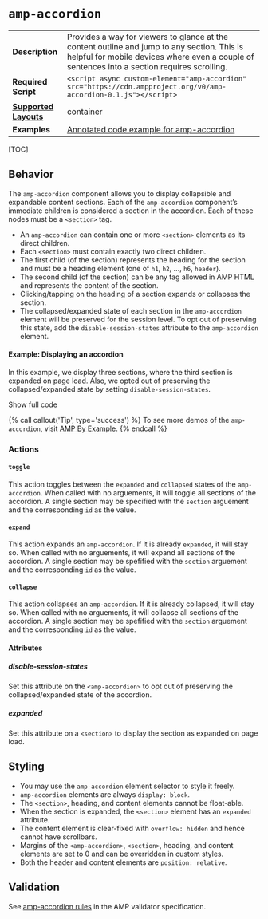 <!---
Copyright 2016 The AMP HTML Authors. All Rights Reserved.

Licensed under the Apache License, Version 2.0 (the "License");
you may not use this file except in compliance with the License.
You may obtain a copy of the License at

      http://www.apache.org/licenses/LICENSE-2.0

Unless required by applicable law or agreed to in writing, software
distributed under the License is distributed on an "AS-IS" BASIS,
WITHOUT WARRANTIES OR CONDITIONS OF ANY KIND, either express or implied.
See the License for the specific language governing permissions and
limitations under the License.
-->

# <a name="amp-accordion"></a> `amp-accordion`

<table>
  <tr>
    <td class="col-fourty"><strong>Description</strong></td>
    <td>Provides a way for viewers to glance at the content outline and jump to any section. This is helpful for mobile devices where even a couple of sentences into a section requires scrolling.</td>
  </tr>
  <tr>
    <td class="col-fourty"><strong>Required Script</strong></td>
    <td><code>&lt;script async custom-element="amp-accordion" src="https://cdn.ampproject.org/v0/amp-accordion-0.1.js">&lt;/script></code></td>
  </tr>
  <tr>
    <td class="col-fourty"><strong><a href="https://www.ampproject.org/docs/guides/responsive/control_layout.html">Supported Layouts</a></strong></td>
    <td>container</td>
  </tr>
  <tr>
    <td class="col-fourty"><strong>Examples</strong></td>
    <td><a href="https://ampbyexample.com/components/amp-accordion/">Annotated code example for amp-accordion</a></td>
  </tr>
</table>

[TOC]

## Behavior

The `amp-accordion` component allows you to display collapsible and expandable content sections. Each of the `amp-accordion` component’s immediate children is considered a section in the accordion. Each of these nodes must be a `<section>` tag.

- An `amp-accordion` can contain one or more `<section>` elements as its direct children.
- Each `<section>` must contain exactly two direct children.
- The first child (of the section) represents the heading for the section and must be a heading element (one of `h1`, `h2`, ..., `h6`, `header`).
- The second child (of the section) can be any tag allowed in AMP HTML and represents the content of the section.
- Clicking/tapping on the heading of a section expands or collapses the section.
- The collapsed/expanded state of each section in the `amp-accordion` element will be preserved for the session level. To opt out of preserving this state, add the `disable-session-states` attribute to the `amp-accordion` element.

#### Example: Displaying an accordion

In this example, we display three sections, where the third section is expanded on page load.  Also, we opted out of preserving the collapsed/expanded state by setting `disable-session-states`.

<!--embedded example - displays in ampproject.org -->
<div>
<amp-iframe height="395"
    layout="fixed-height"
    sandbox="allow-scripts allow-forms allow-same-origin"
    resizable
    src="https://ampproject-b5f4c.firebaseapp.com/examples/ampaccordion.basic.embed.html">
  <div overflow tabindex="0" role="button" aria-label="Show more">Show full code</div>
  <div placeholder></div> 
</amp-iframe>
</div>

{% call callout('Tip', type='success') %}
To see more demos of the `amp-accordion`, visit [AMP By Example](https://ampbyexample.com/components/amp-accordion/).
{% endcall %}

### Actions
#### `toggle`
This action toggles between the `expanded` and `collapsed` states of the `amp-accordion`. When called with no arguements, it will toggle all sections of the accordion. A single section may be specified with the `section` arguement and the corresponding `id` as the value.
#### `expand`
This action expands an `amp-accordion`. If it is already `expanded`, it will stay so. When called with no arguements, it will expand all sections of the accordion. A single section may be spefified with the `section` arguement and the corresponding `id` as the value.
#### `collapse`
This action collapses an `amp-accordion`. If it is already collapsed, it will stay so. When called with no arguements, it will collapse all sections of the accordion. A single section may be spefified with the `section` arguement and the corresponding `id` as the value.

#### Attributes

##### disable-session-states

Set this attribute on the `<amp-accordion>` to opt out of preserving the collapsed/expanded state of the accordion.

#####  expanded

Set this attribute on a `<section>` to display the section as expanded on page load.

## Styling

- You may use the `amp-accordion` element selector to style it freely.
- `amp-accordion` elements are always `display: block`.
- The `<section>`, heading, and content elements cannot be float-able.
- When the section is expanded, the `<section>` element has an `expanded` attribute.
- The content element is clear-fixed with `overflow: hidden` and hence cannot have scrollbars.
- Margins of the `<amp-accordion>`, `<section>`, heading, and content elements are set to 0 and can be overridden in custom styles.
- Both the header and content elements are `position: relative`.

## Validation

See [amp-accordion rules](https://github.com/ampproject/amphtml/blob/master/extensions/amp-accordion/validator-amp-accordion.protoascii) in the AMP validator specification.
